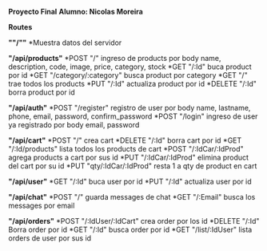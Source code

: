 **Proyecto Final**
**Alumno: Nicolas Moreira**


**Routes**

**""/""** 
    *Muestra datos del servidor

**"/api/products"**
    *POST "/" ingreso de products por body
        name, description, code, image, price, category, stock
    *GET "/:Id" buca product por id
    *GET "/category/:category" busca product por category
    *GET "/" trae todos los products
    *PUT "/:Id" actualiza product por id
    *DELETE "/:Id" borra product por id

**"/api/auth"**
    *POST "/register" registro de user por body
        name, lastname, phone, email, password, confirm_password
    *POST "/login" ingreso de user ya registrado por body
        email, password 

**"/api/cart"**
    *POST "/" crea cart
    *DELETE "/:Id" borra cart por id
    *GET "/:Id/products" lista todos los products de cart
    *POST "/:IdCar/:IdProd" agrega products a cart por sus id
    *PUT "/:IdCar/:IdProd" elimina product del cart por su id
    *PUT "qty/:IdCar/:IdProd" resta 1 a qty de product en cart

**"/api/user"**
    *GET "/:Id" buca user por id
    *PUT "/:Id" actualiza user por id

**"/api/chat"**
    *POST "/" guarda messages de chat
    *GET "/:Email" busca los messages por email

**"/api/orders"**
    *POST "/:IdUser/:IdCart" crea order por los id 
    *DELETE "/:Id" Borra order por id
    *GET "/:Id" busca order por id
    *GET "/list/:IdUser" lista orders de user por sus id

